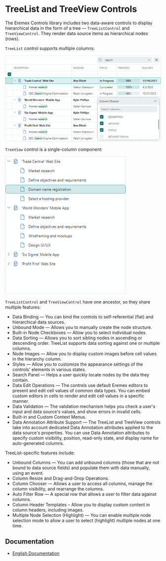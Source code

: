 # TreeList and TreeView Controls

The Eremex Controls library includes two data-aware controls to display hierarchical data in the form of a tree — `TreeListControl` and `TreeViewControl`. They render data source items as hierarchical nodes (rows).

`TreeList` control supports multiple columns:

![treelist](images/treelist.png)


`TreeView` control is a single-column component:

![treeview](images/treeview.png)



`TreeListControl` and `TreeViewControl` have one ancestor, so they share multiple features:

- Data Binding — You can bind the controls to self-referential (flat) and hierarchical data sources.
- Unbound Mode — Allows you to manually create the node structure.
- Built-in Node Checkboxes — Allow you to select individual nodes.
- Data Sorting — Allows you to sort sibling nodes in ascending or descending order. TreeList supports data sorting against one or multiple columns. 
- Node Images — Allow you to display custom images before cell values in the hierarchy column.
- Styles — Allow you to customize the appearance settings of the controls' elements in various states.
- Search Panel — Helps a user quickly locate nodes by the data they contain.
- Data Edit Operations — The controls use default Eremex editors to present and edit cell values of common data types. You can embed custom editors in cells to render and edit cell values in a specific manner.
- Data Validation — The validation mechanism helps you check a user's input and data source's values, and show errors in invalid cells.
- Built-in and Custom Context Menus.
- Data Annotation Attribute Support — The TreeList and TreeView controls take into account dedicated Data Annotation attributes applied to the data source's properties. You can use Data Annotation attributes to specify custom visibility, position, read-only state, and display name for auto-generated columns.

TreeList-specific features include:

- Unbound Columns — You can add unbound columns (those that are not bound to data source fields) and populate them with data manually, using an event.
- Column Resize and Drag-and-Drop Operations.
- Column Chooser — Allows a user to access all columns, manage the column visibility, and rearrange the columns.
- Auto Filter Row — A special row that allows a user to filter data against columns.
- Column Header Templates – Allow you to display custom content in column headers, including images.
- Multiple Node Selection (Highlight) — You can enable multiple node selection mode to allow a user to select (highlight) multiple nodes at one time.


## Documentation

- [English Documentation](https://eremexcontrols.net/articles/treelist.html)
